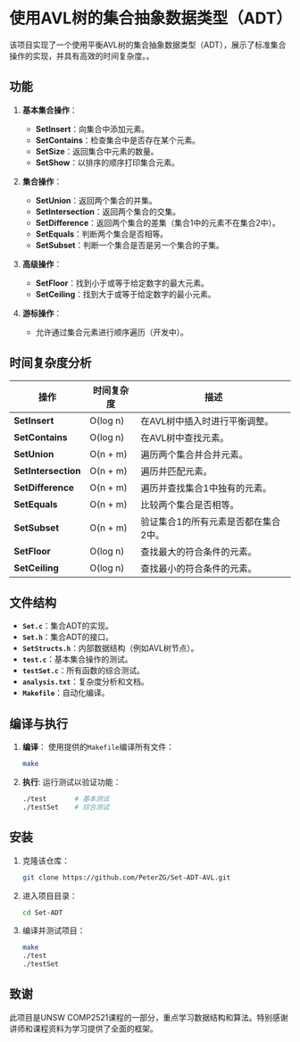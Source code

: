 # 使用AVL树的集合抽象数据类型（ADT）

该项目实现了一个使用平衡AVL树的集合抽象数据类型（ADT），展示了标准集合操作的实现，并具有高效的时间复杂度。。

## 功能

1. **基本集合操作**：
   - **SetInsert**：向集合中添加元素。
   - **SetContains**：检查集合中是否存在某个元素。
   - **SetSize**：返回集合中元素的数量。
   - **SetShow**：以排序的顺序打印集合元素。

2. **集合操作**：
   - **SetUnion**：返回两个集合的并集。
   - **SetIntersection**：返回两个集合的交集。
   - **SetDifference**：返回两个集合的差集（集合1中的元素不在集合2中）。
   - **SetEquals**：判断两个集合是否相等。
   - **SetSubset**：判断一个集合是否是另一个集合的子集。

3. **高级操作**：
   - **SetFloor**：找到小于或等于给定数字的最大元素。
   - **SetCeiling**：找到大于或等于给定数字的最小元素。

4. **游标操作**：
   - 允许通过集合元素进行顺序遍历（开发中）。

## 时间复杂度分析

| 操作                | 时间复杂度   | 描述                                     |
|---------------------|--------------|-----------------------------------------|
| **SetInsert**       | O(log n)     | 在AVL树中插入时进行平衡调整。            |
| **SetContains**     | O(log n)     | 在AVL树中查找元素。                      |
| **SetUnion**        | O(n + m)     | 遍历两个集合并合并元素。                 |
| **SetIntersection** | O(n + m)     | 遍历并匹配元素。                         |
| **SetDifference**   | O(n + m)     | 遍历并查找集合1中独有的元素。            |
| **SetEquals**       | O(n + m)     | 比较两个集合是否相等。                   |
| **SetSubset**       | O(n + m)     | 验证集合1的所有元素是否都在集合2中。     |
| **SetFloor**        | O(log n)     | 查找最大的符合条件的元素。               |
| **SetCeiling**      | O(log n)     | 查找最小的符合条件的元素。               |

## 文件结构

- **`Set.c`**：集合ADT的实现。
- **`Set.h`**：集合ADT的接口。
- **`SetStructs.h`**：内部数据结构（例如AVL树节点）。
- **`test.c`**：基本集合操作的测试。
- **`testSet.c`**：所有函数的综合测试。
- **`analysis.txt`**：复杂度分析和文档。
- **`Makefile`**：自动化编译。

## 编译与执行

1. **编译**：
   使用提供的`Makefile`编译所有文件：
   ```bash
   make
   ```

2. **执行**:
   运行测试以验证功能：
   ```bash
   ./test       # 基本测试
   ./testSet    # 综合测试
   ```

## 安装

1. 克隆该仓库：
   ```bash
   git clone https://github.com/PeterZG/Set-ADT-AVL.git
   ```

2. 进入项目目录：
   ```bash
   cd Set-ADT
   ```

3. 编译并测试项目：
   ```bash
   make
   ./test
   ./testSet
   ```

## 致谢

此项目是UNSW COMP2521课程的一部分，重点学习数据结构和算法。特别感谢讲师和课程资料为学习提供了全面的框架。
